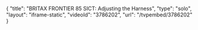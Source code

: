 {
    "title": "BRITAX FRONTIER 85 SICT: Adjusting the Harness",
    "type": "solo",
    "layout": "iframe-static",
    "videoId": "3786202",
    "url": "\/tvpembed\/3786202"
}